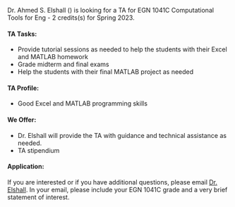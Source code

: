 Dr. Ahmed S. Elshall () is looking for a TA for EGN 1041C Computational Tools for Eng - 2 credits(s) for Spring 2023. 

#### TA Tasks:
- Provide tutorial sessions as needed to help the students with their Excel and MATLAB homework
- Grade midterm and final exams
- Help the students with their final MATLAB project as needed

#### TA Profile:
- Good Excel and MATLAB programming skills

#### We Offer:
- Dr. Elshall will provide the TA with guidance and technical assistance as needed.
- TA stipendium

#### Application:
If you are interested or if you have additional questions, please email [Dr. Elshall](mailto:aelshall@fgcu.edu). In your email, please include your EGN 1041C grade and a very brief statement of interest.
